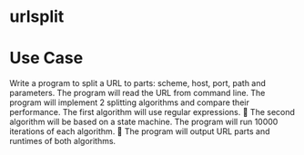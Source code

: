 # urlsplit
# Use Case
Write a program to split a URL to parts: scheme, host, port, path and parameters. 
The program will read the URL from command line. 
The program will implement 2 splitting algorithms and compare their performance. 
The first algorithm will use regular expressions.  The second algorithm will be based on a state machine. 
The program will run 10000 iterations of each algorithm.  The program will output URL parts and runtimes of both algorithms.
